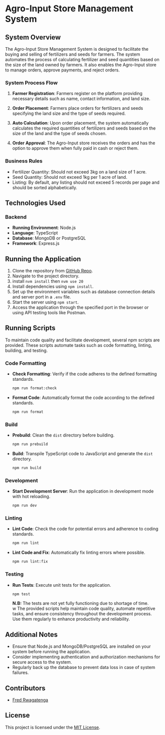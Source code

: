 # Agro-Input Store Management System

## System Overview

The Agro-Input Store Management System is designed to facilitate the buying and selling of fertilizers and seeds for farmers. The system automates the process of calculating fertilizer and seed quantities based on the size of the land owned by farmers. It also enables the Agro-Input store to manage orders, approve payments, and reject orders.

### System Process Flow

1. **Farmer Registration**: Farmers register on the platform providing necessary details such as name, contact information, and land size.

2. **Order Placement**: Farmers place orders for fertilizers and seeds specifying the land size and the type of seeds required.

3. **Auto Calculation**: Upon order placement, the system automatically calculates the required quantities of fertilizers and seeds based on the size of the land and the type of seeds chosen.

4. **Order Approval**: The Agro-Input store receives the orders and has the option to approve them when fully paid in cash or reject them.

### Business Rules

- Fertilizer Quantity: Should not exceed 3kg on a land size of 1 acre.
- Seed Quantity: Should not exceed 1kg per 1 acre of land.
- Listing: By default, any listing should not exceed 5 records per page and should be sorted alphabetically.

## Technologies Used

### Backend

- **Running Environment**: Node.js
- **Language**: TypeScript
- **Database**: MongoDB or PostgreSQL
- **Framework**: Express.js

## Running the Application

1. Clone the repository from [GitHub Repo](https://github.com/rwagatenga/agro-input-store).
2. Navigate to the project directory.
3. install `nvm install` then `nvm use 20`
4. Install dependencies using `npm install`.
5. Set up the environment variables such as database connection details and server port in a `.env` file.
6. Start the server using `npm start`.
7. Access the application through the specified port in the browser or using API testing tools like Postman.

## Running Scripts

To maintain code quality and facilitate development, several npm scripts are provided. These scripts automate tasks such as code formatting, linting, building, and testing.

### Code Formatting

- **Check Formatting**: Verify if the code adheres to the defined formatting standards.

  ```bash
  npm run format:check
  ```

- **Format Code**: Automatically format the code according to the defined standards.
  ```bash
  npm run format
  ```

### Build

- **Prebuild**: Clean the `dist` directory before building.

  ```bash
  npm run prebuild
  ```

- **Build**: Transpile TypeScript code to JavaScript and generate the `dist` directory.
  ```bash
  npm run build
  ```

### Development

- **Start Development Server**: Run the application in development mode with hot reloading.
  ```bash
  npm run dev
  ```

### Linting

- **Lint Code**: Check the code for potential errors and adherence to coding standards.

  ```bash
  npm run lint
  ```

- **Lint Code and Fix**: Automatically fix linting errors where possible.
  ```bash
  npm run lint:fix
  ```

### Testing

- **Run Tests**: Execute unit tests for the application.
  ```bash
  npm test
  ```
  <b>N.B:</b> The tests are not yet fully functioning due to shortage of time. <br />
  w
  The provided scripts help maintain code quality, automate repetitive tasks, and ensure consistency throughout the development process. Use them regularly to enhance productivity and reliability.

## Additional Notes

- Ensure that Node.js and MongoDB/PostgreSQL are installed on your system before running the application.
- Consider implementing authentication and authorization mechanisms for secure access to the system.
- Regularly back up the database to prevent data loss in case of system failures.

## Contributors

- [Fred Rwagatenga](https://github.com/rwagatenga)

## License

This project is licensed under the [MIT License](https://opensource.org/licenses/MIT).
